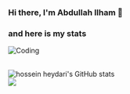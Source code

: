 ### Hi there, I'm Abdullah Ilham 👋

### and here is my stats
<p>
<img align="Center" alt="Coding" width"10" src="https://www.wingstechsolutions.com/wp-content/uploads/2022/03/full-stack-development.gif" />
</p>
  <br />
  <img src="https://github-readme-stats.vercel.app/api?username=Kenzoham&show_icons=true&include_all_commits=true&theme=monokai" alt="hossein heydari's GitHub stats" /><br />
  <img src="https://github-readme-streak-stats.herokuapp.com/?user=SatriaAPN&theme=monokai"/>
  
</p>

<!--
**Kenzoham/Kenzoham** is a ✨ _special_ ✨ repository because its `README.md` (this file) appears on your GitHub profile.

Here are some ideas to get you started:

- 🔭 I’m currently working on ...
- 🌱 I’m currently learning ...
- 👯 I’m looking to collaborate on ...
- 🤔 I’m looking for help with ...
- 💬 Ask me about ...
- 📫 How to reach me: ...
- 😄 Pronouns: ...
- ⚡ Fun fact: ...
-->
